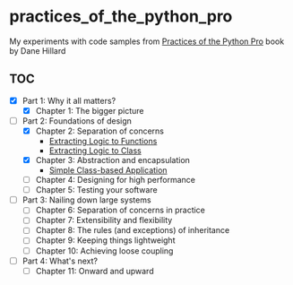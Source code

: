# practices_of_the_python_pro

My experiments with code samples from [Practices of the Python Pro][1] book by
Dane Hillard

## TOC

- [x] Part 1: Why it all matters?
    - [x] Chapter 1: The bigger picture
- [ ] Part 2: Foundations of design
    - [x] Chapter 2: Separation of concerns
        - [Extracting Logic to Functions](src/part_2/chapter_2/extracting_functions.py)
        - [Extracting Logic to Class](src/part_2/chapter_2/extracting_to_class.py)
    - [x] Chapter 3: Abstraction and encapsulation
        - [Simple Class-based Application](src/part_2/chapter_3/greeter.py)
    - [ ] Chapter 4: Designing for high performance
    - [ ] Chapter 5: Testing your software
- [ ] Part 3: Nailing down large systems
    - [ ] Chapter 6: Separation of concerns in practice
    - [ ] Chapter 7: Extensibility and flexibility
    - [ ] Chapter 8: The rules (and exceptions) of inheritance
    - [ ] Chapter 9: Keeping things lightweight
    - [ ] Chapter 10: Achieving loose coupling
- [ ] Part 4: What's next?
    - [ ] Chapter 11: Onward and upward

[1]: https://www.manning.com/books/practices-of-the-python-pro